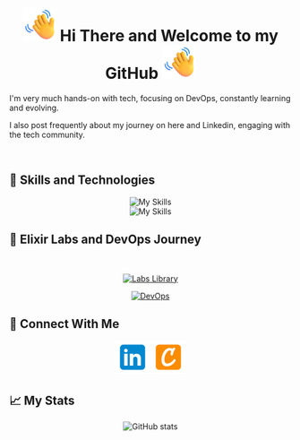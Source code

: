 
<div align="center">
  
<h1> <img src="https://raw.githubusercontent.com/JunedConnect/JunedConnect/main/images/Waving%20Hand.png" alt="Waving Hand" width="60" height="60" />  Hi There and Welcome to my GitHub <img src="https://raw.githubusercontent.com/JunedConnect/JunedConnect/main/images/Waving%20Hand.png" alt="Waving Hand" width="60" height="60" /> </h1>


</div>

<p>I'm very much hands-on with tech, focusing on DevOps, constantly learning and evolving.</p>
<p>I also post frequently about my journey on here and Linkedin, engaging with the tech community.</p>

<br>

<h2>🧰 Skills and Technologies</h2>

<div align="center">

![My Skills](https://skillicons.dev/icons?i=linux,bash,vscode,git,github) \
![My Skills](https://skillicons.dev/icons?i=aws,terraform,docker,kubernetes)

<!-- This is the repo/website that I had used for the icons above : https://skillicons.dev -->

</div>

<h2>🧪 Elixir Labs and DevOps Journey</h2>

<br>

<div align="center">
  
[![Labs Library](https://img.shields.io/badge/Labs%20Library-58CC02?style=for-the-badge&logo=accenture&logoColor=white)](https://github.com/JunedConnect/Labs-Library)

[![DevOps](https://img.shields.io/badge/DevOps%20Journey-b603fc?style=for-the-badge&logo=accenture&logoColor=white)](https://github.com/JunedConnect/Devops-Journey)


</div>


<h2>🔗 Connect With Me</h2>
<div align="center">
<a href="https://www.linkedin.com/in/juned-connect/"><img src="https://raw.githubusercontent.com/JunedConnect/JunedConnect/main/images/linkedin-480.png" alt="LinkedIn Badge" width="60"/></a>
<a href="https://www.credly.com/users/juned-ahmed.cbc69ec9"><img src="https://raw.githubusercontent.com/JunedConnect/JunedConnect/main/images/credly-480.png" alt="Credly Badge" width="60"/></a>
</div>

<!-- This is the repo that I had used for the icons above : https://github.com/alexandresanlim/Badges4-README.md-Profile -->

<h2>📈 My Stats</h2>

<div align="center">
  
![GitHub stats](https://github-readme-stats.vercel.app/api?username=junedconnect)

<!--           ![Visit Counter](https://komarev.com/ghpvc/?username=junedconnect&style=flat-square)    Disabled for now    -->

</div>
